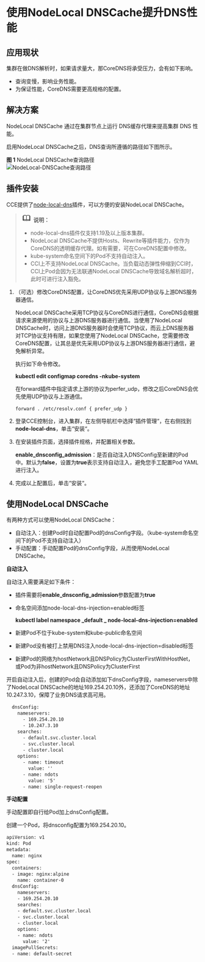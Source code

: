 # 使用NodeLocal DNSCache提升DNS性能<a name="cce_10_0362"></a>

## 应用现状<a name="section1374833194817"></a>

集群在做DNS解析时，如果请求量大，那CoreDNS将承受压力，会有如下影响。

-   查询变慢，影响业务性能。
-   为保证性能，CoreDNS需要更高规格的配置。

## 解决方案<a name="section184982553516"></a>

NodeLocal DNSCache 通过在集群节点上运行 DNS缓存代理来提高集群 DNS 性能。

启用NodeLocal DNSCache之后，DNS查询所遵循的路径如下图所示。

**图 1**  NodeLocal DNSCache查询路径<a name="fig36421622164815"></a>  
![](figures/NodeLocal-DNSCache查询路径.png "NodeLocal-DNSCache查询路径")

## 插件安装<a name="section0938141194810"></a>

CCE提供了[node-local-dns](node-local-dns.md)插件，可以方便的安装NodeLocal DNSCache。

>![](public_sys-resources/icon-note.gif) **说明：** 
>-   node-local-dns插件仅支持1.19及以上版本集群。
>-   NodeLocal DNSCache不提供Hosts、Rewrite等插件能力，仅作为CoreDNS的透明缓存代理。如有需要，可在CoreDNS配置中修改。
>-   kube-system命名空间下的Pod不支持自动注入。
>-   CCI上不支持NodeLocal DNSCache。当负载动态弹性伸缩到CCI时，CCI上Pod会因为无法联通NodeLocal DNSCache导致域名解析超时，此时可进行注入豁免。

1.  （可选）修改CoreDNS配置，让CoreDNS优先采用UDP协议与上游DNS服务器通信。

    NodeLocal DNSCache采用TCP协议与CoreDNS进行通信，CoreDNS会根据请求来源使用的协议与上游DNS服务器进行通信。当使用了NodeLocal DNSCache时，访问上游DNS服务器时会使用TCP协议，而云上DNS服务器对TCP协议支持有限，如果您使用了NodeLocal DNSCache，您需要修改CoreDNS配置，让其总是优先采用UDP协议与上游DNS服务器进行通信，避免解析异常。

    执行如下命令修改。

    **kubectl edit configmap coredns -nkube-system**

    在forward插件中指定请求上游的协议为perfer\_udp，修改之后CoreDNS会优先使用UDP协议与上游通信。

    ```
    forward . /etc/resolv.conf { prefer_udp }
    ```

2.  登录CCE控制台，进入集群，在左侧导航栏中选择“插件管理“，在右侧找到**node-local-dns**，单击“安装“。
3.  在安装插件页面，选择插件规格，并配置相关参数。

    **enable\_dnsconfig\_admission**：是否自动注入DNSConfig至新建的Pod中。默认为**false**，设置为**true**表示支持自动注入，避免您手工配置Pod YAML进行注入。

4.  完成以上配置后，单击“安装“。

## 使用NodeLocal DNSCache<a name="section454110448388"></a>

有两种方式可以使用NodeLocal DNSCache：

-   自动注入：创建Pod时自动配置Pod的dnsConfig字段。（kube-system命名空间下的Pod不支持自动注入）
-   手动配置：手动配置Pod的dnsConfig字段，从而使用NodeLocal DNSCache。

**自动注入**

自动注入需要满足如下条件：

-   插件需要将**enable\_dnsconfig\_admission**参数配置为**true**
-   命名空间添加node-local-dns-injection=enabled标签

    **kubectl label namespace  _default _  node-local-dns-injection=enabled**

-   新建Pod不位于kube-system和kube-public命名空间
-   新建Pod没有被打上禁用DNS注入node-local-dns-injection=disabled标签
-   新建Pod的网络为hostNetwork且DNSPolicy为ClusterFirstWithHostNet，或Pod为非hostNetwork且DNSPolicy为ClusterFirst

开启自动注入后，创建的Pod会自动添加如下dnsConfig字段，nameservers中除了NodeLocal DNSCache的地址169.254.20.10外，还添加了CoreDNS的地址10.247.3.10，保障了业务DNS请求高可用。

```
  dnsConfig:
    nameservers:
      - 169.254.20.10
      - 10.247.3.10
    searches:
      - default.svc.cluster.local
      - svc.cluster.local
      - cluster.local
    options:
      - name: timeout
        value: ''
      - name: ndots
        value: '5'
      - name: single-request-reopen
```

**手动配置**

手动配置即自行给Pod加上dnsConfig配置。

创建一个Pod，将dnsconfig配置为169.254.20.10。

```
apiVersion: v1
kind: Pod
metadata:
  name: nginx
spec:
  containers:
  - image: nginx:alpine
    name: container-0
  dnsConfig:
    nameservers:
    - 169.254.20.10
    searches:
    - default.svc.cluster.local
    - svc.cluster.local
    - cluster.local
    options:
    - name: ndots
      value: '2'
  imagePullSecrets:
  - name: default-secret
```

